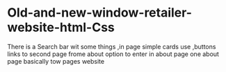 # Old-and-new-window-retailer-website-html-Css
There is a Search bar wit some things ,in page simple cards use ,buttons links to second page frome about option to enter in about page one about page basically tow pages website 
